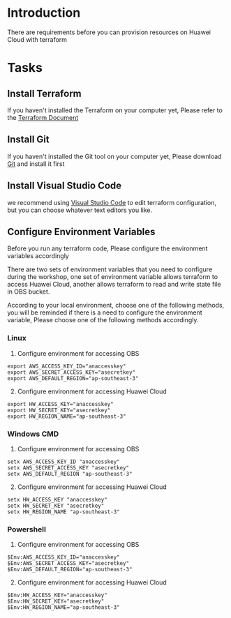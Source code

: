 # Introduction
There are requirements before you can provision resources on Huawei Cloud with terraform

# Tasks
## Install Terraform
If you haven't installed the Terraform on your computer yet, Please refer to the [Terraform Document](https://developer.hashicorp.com/terraform/downloads)

## Install Git
If you haven't installed the Git tool on your computer yet, Please download [Git](https://git-scm.com/download/win) and install it first

## Install Visual Studio Code
we recommend using [Visual Studio Code](https://code.visualstudio.com/download) to edit terraform configuration, but you can choose whatever text editors you like.

## Configure Environment Variables
Before you run any terraform code, Please configure the environment variables accordingly

There are two sets of environment variables that you need to configure during the workshop, one set of environment variable allows terraform to access Huawei Cloud, another allows terraform to read and write state file in OBS bucket.

According to your local environment, choose one of the following methods, you will be reminded if there is a need to configure the environment variable, Please choose one of the following methods accordingly.

### Linux
1. Configure environment for accessing OBS
```
export AWS_ACCESS_KEY_ID="anaccesskey"
export AWS_SECRET_ACCESS_KEY="asecretkey"
export AWS_DEFAULT_REGION="ap-southeast-3"
```
2. Configure environment for accessing Huawei Cloud
```
export HW_ACCESS_KEY="anaccesskey"
export HW_SECRET_KEY="asecretkey"
export HW_REGION_NAME="ap-southeast-3"
```

### Windows CMD
1. Configure environment for accessing OBS
```
setx AWS_ACCESS_KEY_ID "anaccesskey"
setx AWS_SECRET_ACCESS_KEY "asecretkey"
setx AWS_DEFAULT_REGION "ap-southeast-3"
```
2. Configure environment for accessing Huawei Cloud
```
setx HW_ACCESS_KEY "anaccesskey"
setx HW_SECRET_KEY "asecretkey"
setx HW_REGION_NAME "ap-southeast-3"
```

### Powershell
1. Configure environment for accessing OBS
```
$Env:AWS_ACCESS_KEY_ID="anaccesskey"
$Env:AWS_SECRET_ACCESS_KEY="asecretkey"
$Env:AWS_DEFAULT_REGION="ap-southeast-3"
```
2. Configure environment for accessing Huawei Cloud
```
$Env:HW_ACCESS_KEY="anaccesskey"
$Env:HW_SECRET_KEY="asecretkey"
$Env:HW_REGION_NAME="ap-southeast-3"
```
